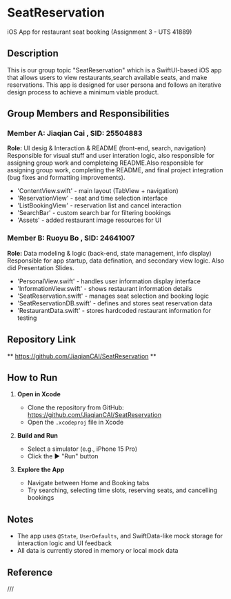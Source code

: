 # SeatReservation
iOS App for restaurant seat booking (Assignment 3 - UTS 41889)

## Description
This is our group topic "SeatReservation" which is a SwiftUI-based iOS app that allows users to view restaurants,search available seats, and make reservations. This app is designed for user persona and follows an iterative design process to achieve a minimum viable product.



## Group Members and Responsibilities
### Member A: Jiaqian Cai , SID: 25504883
**Role:** UI desig & Interaction & README (front-end, search, navigation)
Responsible for visual stuff and user interation logic, also responsible for assigning group work and completeing README.Also responsible for assigning group work, completing the README, and final project integration (bug fixes and formatting improvements).
- 'ContentView.swift' - main layout (TabView + navigation)
- 'ReservationView' - seat and time selection interface
- 'ListBookingView' - reservation list and cancel interaction
- 'SearchBar' - custom search bar for filtering bookings
- 'Assets' - added restaurant image resources for UI

### Member B: Ruoyu Bo , SID: 24641007
**Role:** Data modeling & logic (back-end, state management, info display)
Responsible for app startup, data defination, and secondary view logic. Also did Presentation Slides.
- 'PersonalView.swift' - handles user information display interface
- 'InformationView.swift' - shows restaurant information details
- 'SeatReservation.swift' - manages seat selection and booking logic
- 'SeatReservationDB.swift' - defines and stores seat reservation data
- 'RestaurantData.swift' - stores hardcoded restaurant information for testing

## Repository Link
** https://github.com/JiaqianCAI/SeatReservation **

## How to Run

1. **Open in Xcode**  
   - Clone the repository from GitHub:  https://github.com/JiaqianCAI/SeatReservation
   - Open the `.xcodeproj` file in Xcode

2. **Build and Run**  
   - Select a simulator (e.g., iPhone 15 Pro)
   - Click the ▶️ "Run" button

3. **Explore the App**  
   - Navigate between Home and Booking tabs
   - Try searching, selecting time slots, reserving seats, and cancelling bookings


## Notes
   - The app uses `@State`, `UserDefaults`, and SwiftData-like mock storage for interaction logic and UI feedback
   - All data is currently stored in memory or local mock data
## Reference
///

